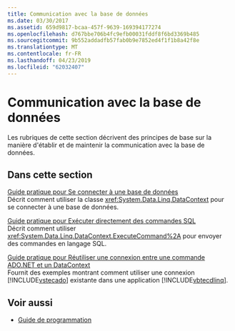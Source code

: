 ```yaml
---
title: Communication avec la base de données
ms.date: 03/30/2017
ms.assetid: 659d9817-bcaa-457f-9639-169394177274
ms.openlocfilehash: d767bbe706b4fc9efb00031fddf8f6bd3369b485
ms.sourcegitcommit: 9b552addadfb57fab0b9e7852ed4f1f1b8a42f8e
ms.translationtype: MT
ms.contentlocale: fr-FR
ms.lasthandoff: 04/23/2019
ms.locfileid: "62032407"
---
```

# <a name="communicating-with-the-database"></a>Communication avec la base de données
Les rubriques de cette section décrivent des principes de base sur la manière d'établir et de maintenir la communication avec la base de données.  
  
## <a name="in-this-section"></a>Dans cette section  
 [Guide pratique pour Se connecter à une base de données](../../../../../../docs/framework/data/adonet/sql/linq/how-to-connect-to-a-database.md)  
 Décrit comment utiliser la classe <xref:System.Data.Linq.DataContext> pour se connecter à une base de données.  
  
 [Guide pratique pour Exécuter directement des commandes SQL](../../../../../../docs/framework/data/adonet/sql/linq/how-to-directly-execute-sql-commands.md)  
 Décrit comment utiliser <xref:System.Data.Linq.DataContext.ExecuteCommand%2A> pour envoyer des commandes en langage SQL.  
  
 [Guide pratique pour Réutiliser une connexion entre une commande ADO.NET et un DataContext](../../../../../../docs/framework/data/adonet/sql/linq/how-to-reuse-a-connection-between-an-ado-net-command-and-a-datacontext.md)  
 Fournit des exemples montrant comment utiliser une connexion [!INCLUDE[vstecado](../../../../../../includes/vstecado-md.md)] existante dans une application [!INCLUDE[vbtecdlinq](../../../../../../includes/vbtecdlinq-md.md)].  
  
## <a name="see-also"></a>Voir aussi

- [Guide de programmation](../../../../../../docs/framework/data/adonet/sql/linq/programming-guide.md)
